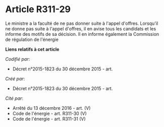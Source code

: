 # Article R311-29

Le ministre a la faculté de ne pas donner suite à l'appel d'offres. Lorsqu'il ne donne pas suite à l'appel d'offres, il en
avise tous les candidats et les informe des motifs de sa décision. Il en informe également la Commission de régulation de
l'énergie

**Liens relatifs à cet article**

_Codifié par_:

  - Décret n°2015-1823 du 30 décembre 2015 - art.

_Créé par_:

  - Décret n°2015-1823 du 30 décembre 2015 - art.

_Cité par_:

  - Arrêté du 13 décembre 2016 - art. (V)
  - Code de l'énergie - art. R311-30 (V)
  - Code de l'énergie - art. R311-31 (V)
